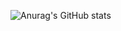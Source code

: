 ![Anurag's GitHub stats](https://github-readme-stats.vercel.app/api?username=anuraghazra&theme=dark_icons=true)
